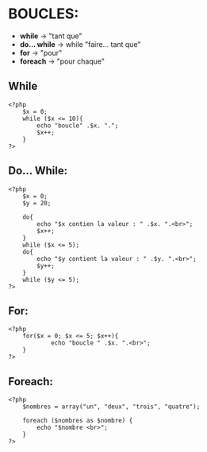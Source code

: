# BOUCLES:
* **while** -> "tant que" 
* **do… while** -> while "faire… tant que"
* **for** -> "pour"
* **foreach** -> "pour chaque"

## While

```
<?php
    $x = 0;
    while ($x <= 10){
        echo "boucle" .$x. ".";
        $x++;
    }
?>
```
## Do… While:
```
<?php
    $x = 0;
    $y = 20;

    do{
        echo "$x contien la valeur : " .$x. ".<br>";
        $x++;
    }
    while ($x <= 5);
    do{
        echo "$y contient la valeur : " .$y. ".<br>";
        $y++;
    }
    while ($y <= 5);
?>
```
## For:
```
<?php
    for($x = 0; $x <= 5; $x++){
            echo "boucle " .$x. ".<br>";
    }
?>
```
## Foreach:
```
<?php
    $nombres = array("un", "deux", "trois", "quatre");
    
    foreach ($nombres as $nombre) {
        echo "$nombre <br>";
    }
?>
```



